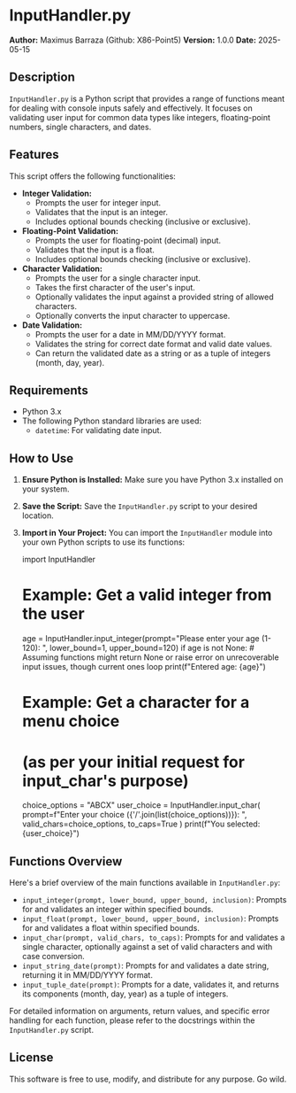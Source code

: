 # InputHandler.py

**Author:** Maximus Barraza (Github: X86-Point5)
**Version:** 1.0.0
**Date:** 2025-05-15

## Description

`InputHandler.py` is a Python script that provides a range of functions meant for dealing with console inputs safely and effectively. It focuses on validating user input for common data types like integers, floating-point numbers, single characters, and dates.

## Features

This script offers the following functionalities:

* **Integer Validation:**
    * Prompts the user for integer input.
    * Validates that the input is an integer.
    * Includes optional bounds checking (inclusive or exclusive).
* **Floating-Point Validation:**
    * Prompts the user for floating-point (decimal) input.
    * Validates that the input is a float.
    * Includes optional bounds checking (inclusive or exclusive).
* **Character Validation:**
    * Prompts the user for a single character input.
    * Takes the first character of the user's input.
    * Optionally validates the input against a provided string of allowed characters.
    * Optionally converts the input character to uppercase.
* **Date Validation:**
    * Prompts the user for a date in MM/DD/YYYY format.
    * Validates the string for correct date format and valid date values.
    * Can return the validated date as a string or as a tuple of integers (month, day, year).

## Requirements

* Python 3.x
* The following Python standard libraries are used:
    * `datetime`: For validating date input.

## How to Use

1.  **Ensure Python is Installed:** Make sure you have Python 3.x installed on your system.
2.  **Save the Script:** Save the `InputHandler.py` script to your desired location.
3.  **Import in Your Project:** You can import the `InputHandler` module into your own Python scripts to use its functions:

    import InputHandler

    # Example: Get a valid integer from the user
    age = InputHandler.input_integer(prompt="Please enter your age (1-120): ", lower_bound=1, upper_bound=120)
    if age is not None: # Assuming functions might return None or raise error on unrecoverable input issues, though current ones loop
        print(f"Entered age: {age}")

    # Example: Get a character for a menu choice
    # (as per your initial request for input_char's purpose)
    choice_options = "ABCX"
    user_choice = InputHandler.input_char(
        prompt=f"Enter your choice ({'/'.join(list(choice_options))}): ",
        valid_chars=choice_options,
        to_caps=True
    )
    print(f"You selected: {user_choice}")

## Functions Overview

Here's a brief overview of the main functions available in `InputHandler.py`:

* `input_integer(prompt, lower_bound, upper_bound, inclusion)`: Prompts for and validates an integer within specified bounds.
* `input_float(prompt, lower_bound, upper_bound, inclusion)`: Prompts for and validates a float within specified bounds.
* `input_char(prompt, valid_chars, to_caps)`: Prompts for and validates a single character, optionally against a set of valid characters and with case conversion.
* `input_string_date(prompt)`: Prompts for and validates a date string, returning it in MM/DD/YYYY format.
* `input_tuple_date(prompt)`: Prompts for a date, validates it, and returns its components (month, day, year) as a tuple of integers.

For detailed information on arguments, return values, and specific error handling for each function, please refer to the docstrings within the `InputHandler.py` script.

## License

This software is free to use, modify, and distribute for any purpose. Go wild.
